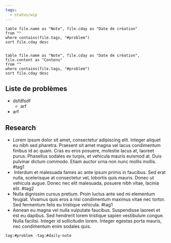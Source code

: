 ```yaml
---
tags:
  - status/wip
---
```

```dataview
table file.name as "Note", file.cday as "Date de création"
from ""
where contains(file.tags, "#problem")
sort file.cday desc


```

```dataview
table file.name as "Note", file.cday as "Date de création", file.content as "Contenu"
from ""
where contains(file.tags, "#problem")
sort file.cday desc

```

## Liste de problèmes
- dsfdfsdf
	- arf
- arf



## Research
- Lorem ipsum dolor sit amet, consectetur adipiscing elit. Integer aliquet eu nibh sed pharetra. Praesent sit amet magna vel lacus condimentum finibus id ac quam. Cras eu eros posuere, molestie lacus at, laoreet purus. Phasellus sodales ex turpis, et vehicula mauris euismod at. Duis pulvinar dictum commodo. Etiam auctor urna non nunc mollis mollis. #tag1
-  Interdum et malesuada fames ac ante ipsum primis in faucibus. Sed erat nulla, scelerisque at consectetur vel, lobortis quis mauris. Donec ut vehicula augue. Donec nec elit malesuada, posuere nibh vitae, lacinia elit. #tag2 
- Nulla dignissim cursus pretium. Proin luctus ante sed mi elementum feugiat. Vivamus quis eros a nisi condimentum maximus vitae nec tortor. Sed fermentum felis eu tristique vehicula. #tag1
- Aenean eu magna vel nulla vulputate faucibus. Suspendisse laoreet et est eu dapibus. Sed hendrerit lorem tristique sapien vestibulum congue. Nulla facilisi. Integer id sollicitudin lorem. Integer egestas porta mauris, nec condimentum enim sodales quis.



```query
tag:#problem -tag:#daily-note

```







